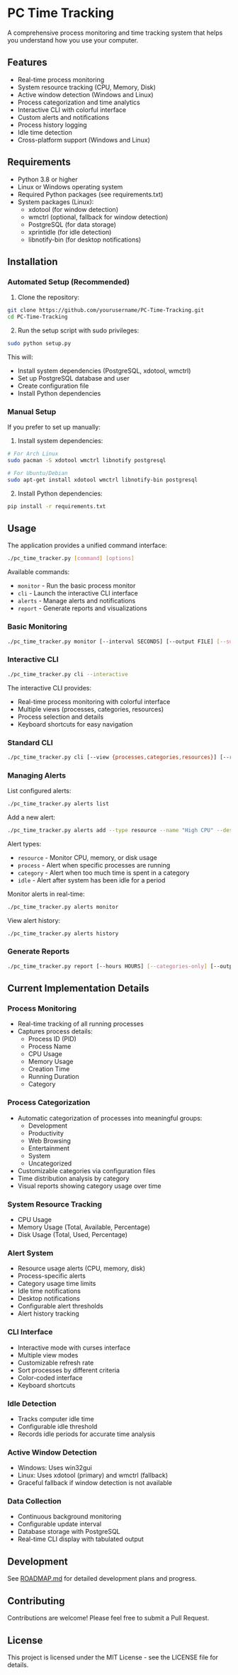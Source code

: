 # PC Time Tracking

A comprehensive process monitoring and time tracking system that helps you understand how you use your computer.

## Features

- Real-time process monitoring
- System resource tracking (CPU, Memory, Disk)
- Active window detection (Windows and Linux)
- Process categorization and time analytics
- Interactive CLI with colorful interface
- Custom alerts and notifications
- Process history logging
- Idle time detection
- Cross-platform support (Windows and Linux)

## Requirements

- Python 3.8 or higher
- Linux or Windows operating system
- Required Python packages (see requirements.txt)
- System packages (Linux):
  - xdotool (for window detection)
  - wmctrl (optional, fallback for window detection)
  - PostgreSQL (for data storage)
  - xprintidle (for idle detection)
  - libnotify-bin (for desktop notifications)

## Installation

### Automated Setup (Recommended)

1. Clone the repository:

```bash
git clone https://github.com/yourusername/PC-Time-Tracking.git
cd PC-Time-Tracking
```

2. Run the setup script with sudo privileges:

```bash
sudo python setup.py
```

This will:

- Install system dependencies (PostgreSQL, xdotool, wmctrl)
- Set up PostgreSQL database and user
- Create configuration file
- Install Python dependencies

### Manual Setup

If you prefer to set up manually:

1. Install system dependencies:

```bash
# For Arch Linux
sudo pacman -S xdotool wmctrl libnotify postgresql

# For Ubuntu/Debian
sudo apt-get install xdotool wmctrl libnotify-bin postgresql
```

2. Install Python dependencies:

```bash
pip install -r requirements.txt
```

## Usage

The application provides a unified command interface:

```bash
./pc_time_tracker.py [command] [options]
```

Available commands:

- `monitor` - Run the basic process monitor
- `cli` - Launch the interactive CLI interface
- `alerts` - Manage alerts and notifications
- `report` - Generate reports and visualizations

### Basic Monitoring

```bash
./pc_time_tracker.py monitor [--interval SECONDS] [--output FILE] [--summary] [--categories]
```

### Interactive CLI

```bash
./pc_time_tracker.py cli --interactive
```

The interactive CLI provides:

- Real-time process monitoring with colorful interface
- Multiple views (processes, categories, resources)
- Process selection and details
- Keyboard shortcuts for easy navigation

### Standard CLI

```bash
./pc_time_tracker.py cli [--view {processes,categories,resources}] [--refresh SECONDS]
```

### Managing Alerts

List configured alerts:

```bash
./pc_time_tracker.py alerts list
```

Add a new alert:

```bash
./pc_time_tracker.py alerts add --type resource --name "High CPU" --description "CPU usage alert" --resource cpu --threshold 90
```

Alert types:

- `resource` - Monitor CPU, memory, or disk usage
- `process` - Alert when specific processes are running
- `category` - Alert when too much time is spent in a category
- `idle` - Alert after system has been idle for a period

Monitor alerts in real-time:

```bash
./pc_time_tracker.py alerts monitor
```

View alert history:

```bash
./pc_time_tracker.py alerts history
```

### Generate Reports

```bash
./pc_time_tracker.py report [--hours HOURS] [--categories-only] [--output DIRECTORY]
```

## Current Implementation Details

### Process Monitoring

- Real-time tracking of all running processes
- Captures process details:
  - Process ID (PID)
  - Process Name
  - CPU Usage
  - Memory Usage
  - Creation Time
  - Running Duration
  - Category

### Process Categorization

- Automatic categorization of processes into meaningful groups:
  - Development
  - Productivity
  - Web Browsing
  - Entertainment
  - System
  - Uncategorized
- Customizable categories via configuration files
- Time distribution analysis by category
- Visual reports showing category usage over time

### System Resource Tracking

- CPU Usage
- Memory Usage (Total, Available, Percentage)
- Disk Usage (Total, Used, Percentage)

### Alert System

- Resource usage alerts (CPU, memory, disk)
- Process-specific alerts
- Category usage time limits
- Idle time notifications
- Desktop notifications
- Configurable alert thresholds
- Alert history tracking

### CLI Interface

- Interactive mode with curses interface
- Multiple view modes
- Customizable refresh rate
- Sort processes by different criteria
- Color-coded interface
- Keyboard shortcuts

### Idle Detection

- Tracks computer idle time
- Configurable idle threshold
- Records idle periods for accurate time analysis

### Active Window Detection

- Windows: Uses win32gui
- Linux: Uses xdotool (primary) and wmctrl (fallback)
- Graceful fallback if window detection is not available

### Data Collection

- Continuous background monitoring
- Configurable update interval
- Database storage with PostgreSQL
- Real-time CLI display with tabulated output

## Development

See [ROADMAP.md](ROADMAP.md) for detailed development plans and progress.

## Contributing

Contributions are welcome! Please feel free to submit a Pull Request.

## License

This project is licensed under the MIT License - see the LICENSE file for details.
